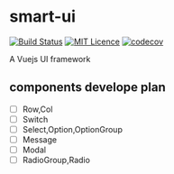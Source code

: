 # smart-ui

[![Build Status](https://travis-ci.com/secrets-pro/smart-ui.svg?branch=master)](https://travis-ci.com/secrets-pro/smart-ui)
[![MIT Licence](https://badges.frapsoft.com/os/mit/mit.svg?v=103)](https://opensource.org/licenses/mit-license.php)
[![codecov](https://codecov.io/gh/secrets-pro/smart-ui/branch/master/graph/badge.svg)](https://codecov.io/gh/secrets-pro/smart-ui)

A Vuejs UI framework

## components develope plan

- [ ] Row,Col
- [ ] Switch
- [ ] Select,Option,OptionGroup
- [ ] Message
- [ ] Modal
- [ ] RadioGroup,Radio
